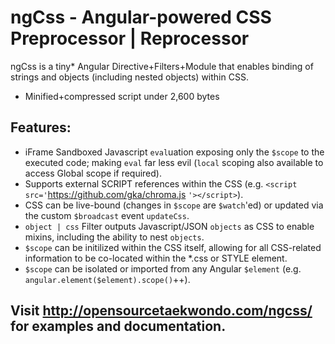 # ngCss - Angular-powered CSS Preprocessor | Reprocessor
ngCss is a tiny* Angular Directive+Filters+Module that enables binding of strings and objects (including nested objects) within CSS.
* Minified+compressed script under 2,600 bytes

## Features:
* iFrame Sandboxed Javascript `eval`uation exposing only the `$scope` to the executed code; making `eval` far less evil (`local` scoping also available to access Global scope if required).
* Supports external SCRIPT references within the CSS (e.g. `<script src='`https://github.com/gka/chroma.js `'></script>`).
* CSS can be live-bound (changes in `$scope` are `$watch`'ed) or updated via the custom `$broadcast` event `updateCss`.
* `object | css` Filter outputs Javascript/JSON `objects` as CSS to enable mixins, including the ability to nest `objects`.
* `$scope` can be initilized within the CSS itself, allowing for all CSS-related information to be co-located within the *.css or STYLE element.
* `$scope` can be isolated or imported from any Angular `$element` (e.g. `angular.element($element).scope()`++).

## Visit http://opensourcetaekwondo.com/ngcss/ for examples and documentation.
